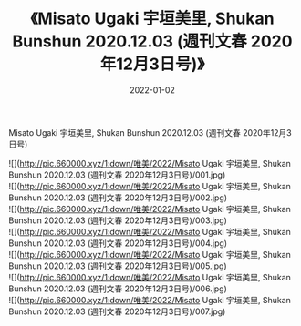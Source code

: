 ﻿---
layout: post
title:  《Misato Ugaki 宇垣美里, Shukan Bunshun 2020.12.03 (週刊文春 2020年12月3日号)》
date:   2022-01-02
img: http://pic.660000.xyz/1:down/唯美/2022/Misato Ugaki 宇垣美里, Shukan Bunshun 2020.12.03 (週刊文春 2020年12月3日号)/000.jpg
categories: [美女, 清纯, 唯美]
---

Misato Ugaki 宇垣美里, Shukan Bunshun 2020.12.03 (週刊文春 2020年12月3日号)

  ![](http://pic.660000.xyz/1:down/唯美/2022/Misato Ugaki 宇垣美里, Shukan Bunshun 2020.12.03 (週刊文春 2020年12月3日号)/001.jpg) <br> ![](http://pic.660000.xyz/1:down/唯美/2022/Misato Ugaki 宇垣美里, Shukan Bunshun 2020.12.03 (週刊文春 2020年12月3日号)/002.jpg) <br> ![](http://pic.660000.xyz/1:down/唯美/2022/Misato Ugaki 宇垣美里, Shukan Bunshun 2020.12.03 (週刊文春 2020年12月3日号)/003.jpg) <br> ![](http://pic.660000.xyz/1:down/唯美/2022/Misato Ugaki 宇垣美里, Shukan Bunshun 2020.12.03 (週刊文春 2020年12月3日号)/004.jpg) <br> ![](http://pic.660000.xyz/1:down/唯美/2022/Misato Ugaki 宇垣美里, Shukan Bunshun 2020.12.03 (週刊文春 2020年12月3日号)/005.jpg) <br> ![](http://pic.660000.xyz/1:down/唯美/2022/Misato Ugaki 宇垣美里, Shukan Bunshun 2020.12.03 (週刊文春 2020年12月3日号)/006.jpg) <br> ![](http://pic.660000.xyz/1:down/唯美/2022/Misato Ugaki 宇垣美里, Shukan Bunshun 2020.12.03 (週刊文春 2020年12月3日号)/007.jpg) <br>